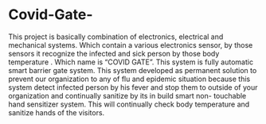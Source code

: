 # Covid-Gate-
This project is basically combination of electronics, electrical and mechanical systems. Which contain a various  electronics sensor, by those sensors it recognize the  infected and sick person by those  body temperature . Which name is “COVID GATE”. This system is fully automatic smart barrier gate system. This system developed as permanent solution to prevent our organization to any of flu and epidemic situation because this system detect infected person by his fever and stop them to outside of your organization and continually sanitize by its in build smart non- touchable hand sensitizer system. This will continually check body temperature and sanitize hands of the visitors. 
